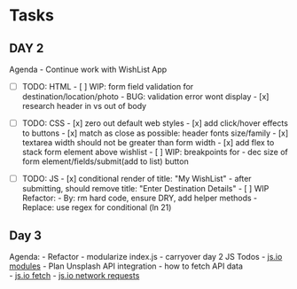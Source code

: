 # Tasks

## DAY 2 
Agenda - Continue work with WishList App

- [ ] TODO: HTML
        - [ ] WIP: form field validation for destination/location/photo
            - BUG: validation error wont display
        - [x] research header in vs out of body

- [ ] TODO: CSS
        - [x] zero out default web styles
        - [x] add click/hover effects to buttons
        - [x] match as close as possible: header fonts size/family
        - [x] textarea width should not be greater than form width
        - [x] add flex to stack form element above wishlist 
        - [ ] WIP: breakpoints for 
            - dec size of form element/fields/submit(add to list) button

- [ ] TODO: JS
        - [x] conditional render of title: "My WishList"
            - after submitting, should remove title: "Enter Destination Details"
        - [ ] WIP Refactor: 
            - By: rm hard code, ensure DRY, add helper methods
            - Replace: use regex for conditional (ln 21)

## Day 3 
Agenda: 
    - Refactor 
      - modularize index.js 
      - carryover day 2 JS Todos 
        - [js.io modules](https://javascript.info/modules-intro)
    - Plan Unsplash API integration
      - how to fetch API data   
        - [js.io fetch](https://javascript.info/fetch)
        - [js.io network requests](https://javascript.info/network)
